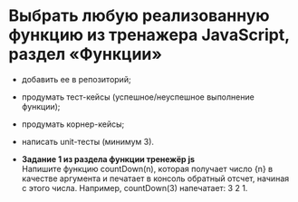 # Выбрать любую реализованную функцию из тренажера JavaScript, раздел «Функции»

+ добавить ее в репозиторий;
+ продумать тест-кейсы (успешное/неуспешное выполнение функции);
+ продумать корнер-кейсы; 
+ написать unit-тесты (минимум 3).


+ **Задание 1 из раздела функции тренежёр js**<br>
Напишите функцию countDown(n), которая получает число {n} в качестве аргумента и печатает в консоль обратный отсчет, начиная с этого числа. Например, countDown(3) напечатает: 3 2 1.